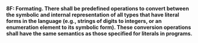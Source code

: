 **8F: Formating.  There shall be predefined operations to convert between the symbolic and internal representation of all types that have literal forms in the language (e.g., strings of digits to integers, or an enumeration element to its symbolic form). These conversion operations shall have the same semantics as those specified for literals in programs.**
